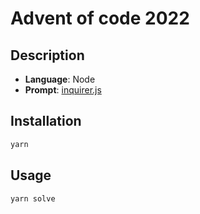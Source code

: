 # Advent of code 2022

## Description

- **Language**: Node
- **Prompt**: [inquirer.js](https://github.com/SBoudrias/Inquirer.js/)

## Installation

```sh
yarn
```

## Usage

```sh
yarn solve
```
